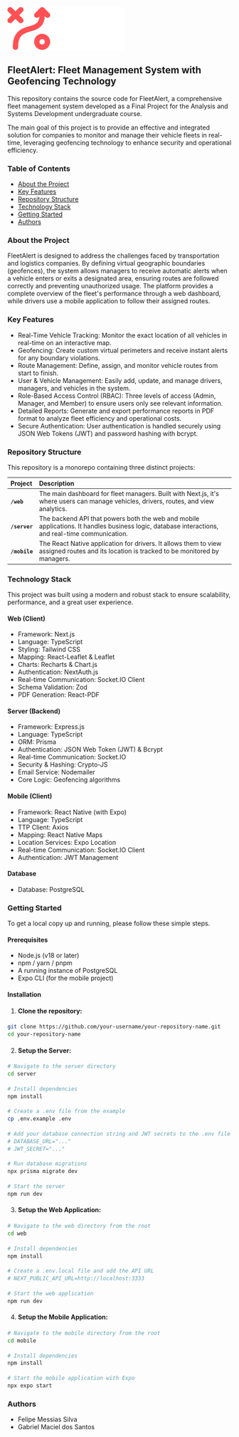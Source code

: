![Logo do projeto](./web/public/logo.png)

## FleetAlert: Fleet Management System with Geofencing Technology
This repository contains the source code for FleetAlert, a comprehensive fleet management system developed as a Final Project for the Analysis and Systems Development undergraduate course.

The main goal of this project is to provide an effective and integrated solution for companies to monitor and manage their vehicle fleets in real-time, leveraging geofencing technology to enhance security and operational efficiency.

### Table of Contents
- [About the Project](#about-the-project)
- [Key Features](#key-features)
- [Repository Structure](#repository-structure)
- [Technology Stack](#technology-stack)
- [Getting Started](#getting-started)
- [Authors](#authors)

<a id="about-the-project"></a>
### About the Project
FleetAlert is designed to address the challenges faced by transportation and logistics companies. By defining virtual geographic boundaries (geofences), the system allows managers to receive automatic alerts when a vehicle enters or exits a designated area, ensuring routes are followed correctly and preventing unauthorized usage. The platform provides a complete overview of the fleet's performance through a web dashboard, while drivers use a mobile application to follow their assigned routes.

<a id="key-features"></a>
### Key Features
- Real-Time Vehicle Tracking: Monitor the exact location of all vehicles in real-time on an interactive map.
- Geofencing: Create custom virtual perimeters and receive instant alerts for any boundary violations.
- Route Management: Define, assign, and monitor vehicle routes from start to finish.
- User & Vehicle Management: Easily add, update, and manage drivers, managers, and vehicles in the system.
- Role-Based Access Control (RBAC): Three levels of access (Admin, Manager, and Member) to ensure users only see relevant information.
- Detailed Reports: Generate and export performance reports in PDF format to analyze fleet efficiency and operational costs.
- Secure Authentication: User authentication is handled securely using JSON Web Tokens (JWT) and password hashing with bcrypt.

<a id="repository-structure"></a>
### Repository Structure
This repository is a monorepo containing three distinct projects:

| Project   | Description                                                                                                                              |
| :-------- | :--------------------------------------------------------------------------------------------------------------------------------------- |
| **`/web`**| The main dashboard for fleet managers. Built with Next.js, it's where users can manage vehicles, drivers, routes, and view analytics.      |
| **`/server`** | The backend API that powers both the web and mobile applications. It handles business logic, database interactions, and real-time communication. |
| **`/mobile`** | The React Native application for drivers. It allows them to view assigned routes and its location is tracked to be monitored by managers. |

<a id="technology-stack"></a>
### Technology Stack
This project was built using a modern and robust stack to ensure scalability, performance, and a great user experience.

#### Web (Client)
- Framework: Next.js
- Language: TypeScript
- Styling: Tailwind CSS
- Mapping: React-Leaflet & Leaflet
- Charts: Recharts & Chart.js
- Authentication: NextAuth.js
- Real-time Communication: Socket.IO Client
- Schema Validation: Zod
- PDF Generation: React-PDF

#### Server (Backend)
- Framework: Express.js
- Language: TypeScript
- ORM: Prisma
- Authentication: JSON Web Token (JWT) & Bcrypt
- Real-time Communication: Socket.IO
- Security & Hashing: Crypto-JS
- Email Service: Nodemailer
- Core Logic: Geofencing algorithms

#### Mobile (Client)
- Framework: React Native (with Expo)
- Language: TypeScript
- TTP Client: Axios
- Mapping: React Native Maps
- Location Services: Expo Location
- Real-time Communication: Socket.IO Client
- Authentication: JWT Management

#### Database
- Database: PostgreSQL

<a id="getting-started"></a>
### Getting Started
To get a local copy up and running, please follow these simple steps.

#### Prerequisites
- Node.js (v18 or later)
- npm / yarn / pnpm
- A running instance of PostgreSQL
- Expo CLI (for the mobile project)

#### Installation
1. #### Clone the repository:
```sh
git clone https://github.com/your-username/your-repository-name.git
cd your-repository-name
```

2. #### Setup the Server:
```sh
# Navigate to the server directory
cd server

# Install dependencies
npm install

# Create a .env file from the example
cp .env.example .env

# Add your database connection string and JWT secrets to the .env file
# DATABASE_URL="..."
# JWT_SECRET="..."

# Run database migrations
npx prisma migrate dev

# Start the server
npm run dev
```
3. #### Setup the Web Application:
```sh
# Navigate to the web directory from the root
cd web

# Install dependencies
npm install

# Create a .env.local file and add the API URL
# NEXT_PUBLIC_API_URL=http://localhost:3333

# Start the web application
npm run dev
```
4. #### Setup the Mobile Application:
```sh
# Navigate to the mobile directory from the root
cd mobile

# Install dependencies
npm install

# Start the mobile application with Expo
npx expo start
```
<a id="authors"></a>
### Authors
- Felipe Messias Silva
- Gabriel Maciel dos Santos
